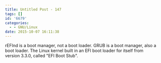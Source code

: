 ```yaml
---
title: Untitled Post - 147
tags: []
id: '6679'
categories:
  - - GNU/Linux
date: 2015-10-07 16:11:38
---
```


rEFInd is a boot manager, not a boot loader. GRUB is a boot manager, also a boot loader. The Linux kernel built in an EFI boot loader for itself from version 3.3.0, called "EFI Boot Stub".